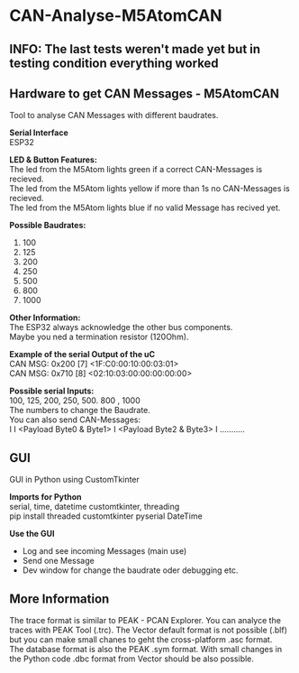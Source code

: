 # CAN-Analyse-M5AtomCAN

## INFO: The last tests weren't made yet but in testing condition everything worked

## Hardware to get CAN Messages - M5AtomCAN
Tool to analyse CAN Messages with different baudrates.

**Serial Interface**\
ESP32

**LED & Button Features:**\
The led from the M5Atom lights green if a correct CAN-Messages is recieved.\
The led from the M5Atom lights yellow if more than 1s no CAN-Messages is recieved.\
The led from the M5Atom lights blue if no valid Message has recived yet.

**Possible Baudrates:**
1. 100
2. 125
3. 200
4. 250
5. 500
6. 800
7. 1000

**Other Information:**\
The ESP32 always acknowledge the other bus components.\
Maybe you ned a termination resistor (120Ohm).

**Example of the serial Output of the uC**\
CAN MSG: 0x200 [7] <1F:C0:00:10:00:03:01> \
CAN MSG: 0x710 [8] <02:10:03:00:00:00:00:00>

**Possible serial Inputs:**\
100, 125, 200, 250, 500. 800 , 1000 \
The numbers to change the Baudrate. \
You can also send CAN-Messages: \
<ID> I <DTLC> I <Payload Byte0 & Byte1> I <Payload Byte2 & Byte3> I ...........

## GUI
GUI in Python using CustomTkinter

**Imports for Python**\
serial, time, datetime customtkinter, threading \
pip install threaded customtkinter pyserial DateTime

**Use the GUI**
- Log and see incoming Messages (main use)
- Send one Message
- Dev window for change the baudrate oder debugging etc.

## More Information
The trace format is similar to PEAK - PCAN Explorer. You can analyce the traces with PEAK Tool (.trc). The Vector default format is not possible (.blf) but you can make small chanes to geht the cross-platform .asc format.\
The database format is also the PEAK .sym format. With small changes in the Python code .dbc format from Vector should be also possible.

